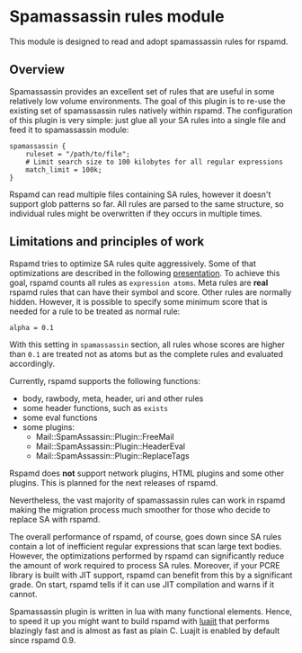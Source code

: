 # Spamassassin rules module

This module is designed to read and adopt spamassassin rules for rspamd.

## Overview

Spamassassin provides an excellent set of rules that are useful in some relatively
low volume environments. The goal of this plugin is to re-use the existing set
of spamassassin rules natively within rspamd. The configuration of this plugin
is very simple: just glue all your SA rules into a single file and feed it to
spamassassin module:

~~~nginx
spamassassin {
	ruleset = "/path/to/file";
	# Limit search size to 100 kilobytes for all regular expressions
	match_limit = 100k;
}
~~~

Rspamd can read multiple files containing SA rules, however it doesn't support
glob patterns so far. All rules are parsed to the same structure, so individual
rules might be overwritten if they occurs in multiple times.

## Limitations and principles of work

Rspamd tries to optimize SA rules quite aggressively. Some of that optimizations
are described in the following [presentation](http://highsecure.ru/ast-rspamd.pdf).
To achieve this goal, rspamd counts all rules as `expression atoms`. Meta rules are
**real** rspamd rules that can have their symbol and score. Other rules are normally
hidden. However, it is possible to specify some minimum score that is needed for a rule
to be treated as normal rule:

    alpha = 0.1

With this setting in `spamassassin` section, all rules whose scores are higher than
`0.1` are treated not as atoms but as the complete rules and evaluated accordingly.

Currently, rspamd supports the following functions:

* body, rawbody, meta, header, uri and other rules
* some header functions, such as `exists`
* some eval functions
* some plugins:
    - Mail::SpamAssassin::Plugin::FreeMail
    - Mail::SpamAssassin::Plugin::HeaderEval
    - Mail::SpamAssassin::Plugin::ReplaceTags

Rspamd does **not** support network plugins, HTML plugins and some other plugins.
This is planned for the next releases of rspamd.

Nevertheless, the vast majority of spamassassin rules can work in rspamd making
the migration process much smoother for those who decide to replace SA with rspamd.

The overall performance of rspamd, of course, goes down since SA rules contain a lot
of inefficient regular expressions that scan large text bodies. However, the optimizations
performed by rspamd can significantly reduce the amount of work required to process
SA rules. Moreover, if your PCRE library is built with JIT support, rspamd can benefit
from this by a significant grade. On start, rspamd tells if it can use JIT compilation and
warns if it cannot.

Spamassassin plugin is written in lua with many functional elements. Hence, to speed
it up you might want to build rspamd with [luajit](http://luajit.org) that performs
blazingly fast and is almost as fast as plain C. Luajit is enabled by default since
rspamd 0.9.